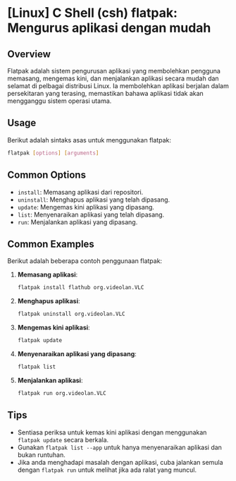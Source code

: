 # [Linux] C Shell (csh) flatpak: Mengurus aplikasi dengan mudah

## Overview
Flatpak adalah sistem pengurusan aplikasi yang membolehkan pengguna memasang, mengemas kini, dan menjalankan aplikasi secara mudah dan selamat di pelbagai distribusi Linux. Ia membolehkan aplikasi berjalan dalam persekitaran yang terasing, memastikan bahawa aplikasi tidak akan mengganggu sistem operasi utama.

## Usage
Berikut adalah sintaks asas untuk menggunakan flatpak:

```bash
flatpak [options] [arguments]
```

## Common Options
- `install`: Memasang aplikasi dari repositori.
- `uninstall`: Menghapus aplikasi yang telah dipasang.
- `update`: Mengemas kini aplikasi yang dipasang.
- `list`: Menyenaraikan aplikasi yang telah dipasang.
- `run`: Menjalankan aplikasi yang dipasang.

## Common Examples
Berikut adalah beberapa contoh penggunaan flatpak:

1. **Memasang aplikasi**:
   ```bash
   flatpak install flathub org.videolan.VLC
   ```

2. **Menghapus aplikasi**:
   ```bash
   flatpak uninstall org.videolan.VLC
   ```

3. **Mengemas kini aplikasi**:
   ```bash
   flatpak update
   ```

4. **Menyenaraikan aplikasi yang dipasang**:
   ```bash
   flatpak list
   ```

5. **Menjalankan aplikasi**:
   ```bash
   flatpak run org.videolan.VLC
   ```

## Tips
- Sentiasa periksa untuk kemas kini aplikasi dengan menggunakan `flatpak update` secara berkala.
- Gunakan `flatpak list --app` untuk hanya menyenaraikan aplikasi dan bukan runtuhan.
- Jika anda menghadapi masalah dengan aplikasi, cuba jalankan semula dengan `flatpak run` untuk melihat jika ada ralat yang muncul.